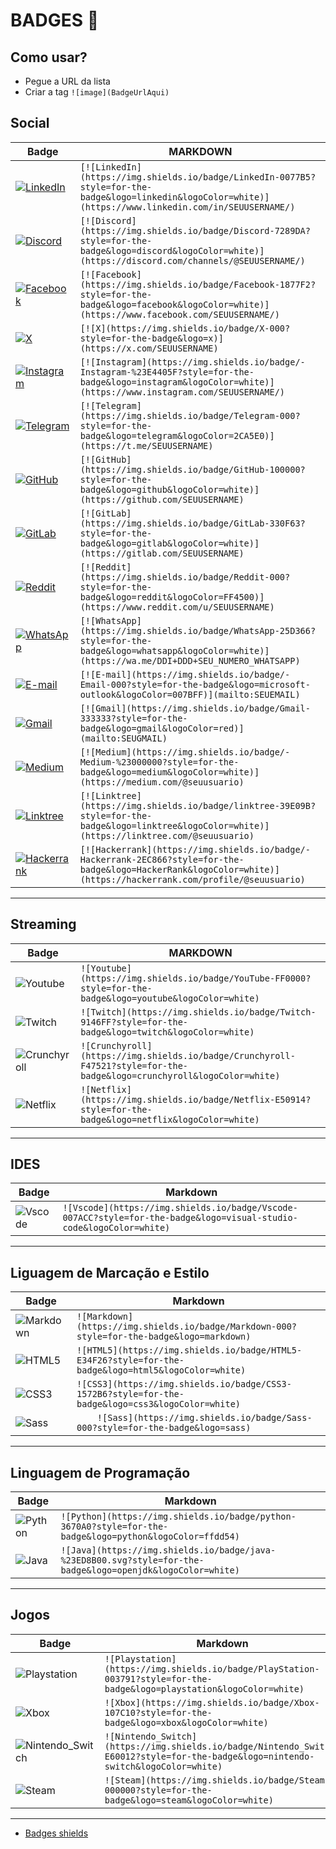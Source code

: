 # BADGES 🎈

## Como usar?

- Pegue a URL da lista
- Criar a tag `![image](BadgeUrlAqui)`

## Social

| Badge | MARKDOWN
------------ | -------------
[![LinkedIn](https://img.shields.io/badge/LinkedIn-0077B5?style=for-the-badge&logo=linkedin&logoColor=white)](https://www.linkedin.com/in/SEUUSERNAME/) | `[![LinkedIn](https://img.shields.io/badge/LinkedIn-0077B5?style=for-the-badge&logo=linkedin&logoColor=white)](https://www.linkedin.com/in/SEUUSERNAME/)`
[![Discord](https://img.shields.io/badge/Discord-7289DA?style=for-the-badge&logo=discord&logoColor=white)](https://discord.com/channels/@SEUUSERNAME/) | `[![Discord](https://img.shields.io/badge/Discord-7289DA?style=for-the-badge&logo=discord&logoColor=white)](https://discord.com/channels/@SEUUSERNAME/)`
[![Facebook](https://img.shields.io/badge/Facebook-1877F2?style=for-the-badge&logo=facebook&logoColor=white)](https://www.facebook.com/SEUUSERNAME/) | `[![Facebook](https://img.shields.io/badge/Facebook-1877F2?style=for-the-badge&logo=facebook&logoColor=white)](https://www.facebook.com/SEUUSERNAME/)`
[![X](https://img.shields.io/badge/X-000?style=for-the-badge&logo=x)](https://x.com/SEUUSERNAME) | `[![X](https://img.shields.io/badge/X-000?style=for-the-badge&logo=x)](https://x.com/SEUUSERNAME)`
[![Instagram](https://img.shields.io/badge/-Instagram-%23E4405F?style=for-the-badge&logo=instagram&logoColor=white)](https://www.instagram.com/SEUUSERNAME/) | `[![Instagram](https://img.shields.io/badge/-Instagram-%23E4405F?style=for-the-badge&logo=instagram&logoColor=white)](https://www.instagram.com/SEUUSERNAME/)`
[![Telegram](https://img.shields.io/badge/Telegram-000?style=for-the-badge&logo=telegram&logoColor=2CA5E0)](https://t.me/SEUUSERNAME) | `[![Telegram](https://img.shields.io/badge/Telegram-000?style=for-the-badge&logo=telegram&logoColor=2CA5E0)](https://t.me/SEUUSERNAME)`
[![GitHub](https://img.shields.io/badge/GitHub-100000?style=for-the-badge&logo=github&logoColor=white)](https://github.com/SEUUSERNAME) | `[![GitHub](https://img.shields.io/badge/GitHub-100000?style=for-the-badge&logo=github&logoColor=white)](https://github.com/SEUUSERNAME)`
[![GitLab](https://img.shields.io/badge/GitLab-330F63?style=for-the-badge&logo=gitlab&logoColor=white)](https://gitlab.com/SEUUSERNAME) | `[![GitLab](https://img.shields.io/badge/GitLab-330F63?style=for-the-badge&logo=gitlab&logoColor=white)](https://gitlab.com/SEUUSERNAME)`
[![Reddit](https://img.shields.io/badge/Reddit-000?style=for-the-badge&logo=reddit&logoColor=FF4500)](https://www.reddit.com/u/SEUUSERNAME) | `[![Reddit](https://img.shields.io/badge/Reddit-000?style=for-the-badge&logo=reddit&logoColor=FF4500)](https://www.reddit.com/u/SEUUSERNAME)`
[![WhatsApp](https://img.shields.io/badge/WhatsApp-25D366?style=for-the-badge&logo=whatsapp&logoColor=white)](https://wa.me/DDI+DDD+SEU_NUMERO_WHATSAPP) | `[![WhatsApp](https://img.shields.io/badge/WhatsApp-25D366?style=for-the-badge&logo=whatsapp&logoColor=white)](https://wa.me/DDI+DDD+SEU_NUMERO_WHATSAPP)`
[![E-mail](https://img.shields.io/badge/-Email-000?style=for-the-badge&logo=microsoft-outlook&logoColor=007BFF)](mailto:SEUEMAIL) | `[![E-mail](https://img.shields.io/badge/-Email-000?style=for-the-badge&logo=microsoft-outlook&logoColor=007BFF)](mailto:SEUEMAIL)`
[![Gmail](https://img.shields.io/badge/Gmail-333333?style=for-the-badge&logo=gmail&logoColor=red)](mailto:SEUGMAIL) | `[![Gmail](https://img.shields.io/badge/Gmail-333333?style=for-the-badge&logo=gmail&logoColor=red)](mailto:SEUGMAIL)`
[![Medium](https://img.shields.io/badge/-Medium-%23000000?style=for-the-badge&logo=medium&logoColor=white)](https://medium.com/@seuusuario) | `[![Medium](https://img.shields.io/badge/-Medium-%23000000?style=for-the-badge&logo=medium&logoColor=white)](https://medium.com/@seuusuario)`
[![Linktree](https://img.shields.io/badge/linktree-39E09B?style=for-the-badge&logo=linktree&logoColor=white)](https://linktree.com/@seuusuario) | `[![Linktree](https://img.shields.io/badge/linktree-39E09B?style=for-the-badge&logo=linktree&logoColor=white)](https://linktree.com/@seuusuario)`
[![Hackerrank](https://img.shields.io/badge/-Hackerrank-2EC866?style=for-the-badge&logo=HackerRank&logoColor=white)](https://hackerrank.com/profile/@seuusuario) | `[![Hackerrank](https://img.shields.io/badge/-Hackerrank-2EC866?style=for-the-badge&logo=HackerRank&logoColor=white)](https://hackerrank.com/profile/@seuusuario)`

---

## Streaming

Badge | MARKDOWN
------------ | -------------
![Youtube](https://img.shields.io/badge/YouTube-FF0000?style=for-the-badge&logo=youtube&logoColor=white) | `![Youtube](https://img.shields.io/badge/YouTube-FF0000?style=for-the-badge&logo=youtube&logoColor=white)`
![Twitch](https://img.shields.io/badge/Twitch-9146FF?style=for-the-badge&logo=twitch&logoColor=white) | `![Twitch](https://img.shields.io/badge/Twitch-9146FF?style=for-the-badge&logo=twitch&logoColor=white)`
![Crunchyroll](https://img.shields.io/badge/Crunchyroll-F47521?style=for-the-badge&logo=crunchyroll&logoColor=white) | `![Crunchyroll](https://img.shields.io/badge/Crunchyroll-F47521?style=for-the-badge&logo=crunchyroll&logoColor=white)`
![Netflix](https://img.shields.io/badge/Netflix-E50914?style=for-the-badge&logo=netflix&logoColor=white) | `![Netflix](https://img.shields.io/badge/Netflix-E50914?style=for-the-badge&logo=netflix&logoColor=white)`

---

## IDES

Badge | Markdown
------------ | -------------
![Vscode](https://img.shields.io/badge/Vscode-007ACC?style=for-the-badge&logo=visual-studio-code&logoColor=white) | `![Vscode](https://img.shields.io/badge/Vscode-007ACC?style=for-the-badge&logo=visual-studio-code&logoColor=white)`



---

## Liguagem de Marcação e Estilo

Badge | Markdown
------------ | -------------
![Markdown](https://img.shields.io/badge/Markdown-000?style=for-the-badge&logo=markdown) | 	`![Markdown](https://img.shields.io/badge/Markdown-000?style=for-the-badge&logo=markdown)`
![HTML5](https://img.shields.io/badge/HTML5-E34F26?style=for-the-badge&logo=html5&logoColor=white) | `![HTML5](https://img.shields.io/badge/HTML5-E34F26?style=for-the-badge&logo=html5&logoColor=white)`
![CSS3](https://img.shields.io/badge/CSS3-1572B6?style=for-the-badge&logo=css3&logoColor=white) | `![CSS3](https://img.shields.io/badge/CSS3-1572B6?style=for-the-badge&logo=css3&logoColor=white)`
![Sass](https://img.shields.io/badge/Sass-000?style=for-the-badge&logo=sass) | `	![Sass](https://img.shields.io/badge/Sass-000?style=for-the-badge&logo=sass)`

---

## Linguagem de Programação

Badge | Markdown
------------ | -------------
![Python](https://img.shields.io/badge/python-3670A0?style=for-the-badge&logo=python&logoColor=ffdd54) | `![Python](https://img.shields.io/badge/python-3670A0?style=for-the-badge&logo=python&logoColor=ffdd54)`
![Java](https://img.shields.io/badge/java-%23ED8B00.svg?style=for-the-badge&logo=openjdk&logoColor=white) | `![Java](https://img.shields.io/badge/java-%23ED8B00.svg?style=for-the-badge&logo=openjdk&logoColor=white)`

---

## Jogos

Badge | Markdown
------------ | -------------
![Playstation](https://img.shields.io/badge/PlayStation-003791?style=for-the-badge&logo=playstation&logoColor=white) | `![Playstation](https://img.shields.io/badge/PlayStation-003791?style=for-the-badge&logo=playstation&logoColor=white)`
![Xbox](https://img.shields.io/badge/Xbox-107C10?style=for-the-badge&logo=xbox&logoColor=white) | `![Xbox](https://img.shields.io/badge/Xbox-107C10?style=for-the-badge&logo=xbox&logoColor=white)`
![Nintendo_Switch](https://img.shields.io/badge/Nintendo_Switch-E60012?style=for-the-badge&logo=nintendo-switch&logoColor=white) | `![Nintendo_Switch](https://img.shields.io/badge/Nintendo_Switch-E60012?style=for-the-badge&logo=nintendo-switch&logoColor=white)`
![Steam](https://img.shields.io/badge/Steam-000000?style=for-the-badge&logo=steam&logoColor=white) | `![Steam](https://img.shields.io/badge/Steam-000000?style=for-the-badge&logo=steam&logoColor=white)`

---



- [Badges shields](https://github.com/badges/shields)

